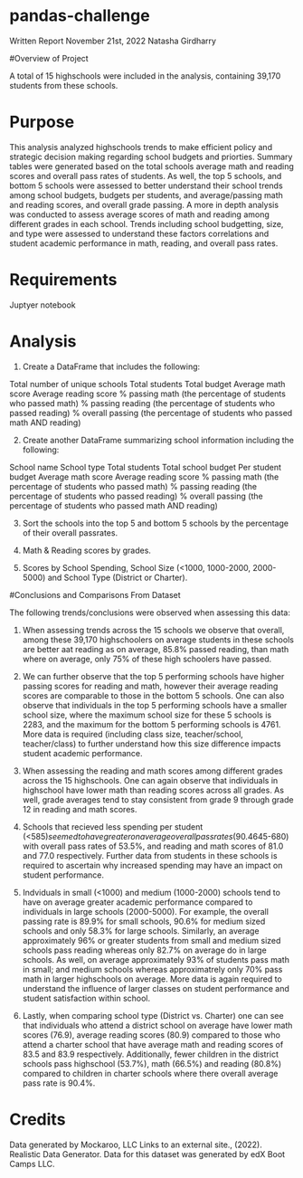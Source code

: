 # pandas-challenge
 Written Report                                                                November 21st, 2022 
 Natasha Girdharry 
 
#Overview of Project  

A total of 15 highschools were included in the analysis, containing 39,170 students from these schools. 


# Purpose 

This analysis analyzed highschools trends to make efficient policy and strategic decision making regarding school budgets and priorties. Summary tables were generated based on the total schools average math and reading scores and overall pass rates of students. As well, the top 5 schools, and bottom 5 schools were assessed to better understand their school trends among school budgets, budgets per students, and average/passing math and reading scores, and overall grade passing. A more in depth analysis was conducted to assess average scores of math and reading among different grades in each school. Trends including school budgetting, size, and type were assessed to understand these factors correlations and student academic performance in math, reading, and overall pass rates.

# Requirements 

Juptyer notebook 

# Analysis 

1) Create a DataFrame that includes the following: 

Total number of unique schools
Total students
Total budget
Average math score
Average reading score
% passing math (the percentage of students who passed math)
% passing reading (the percentage of students who passed reading)
% overall passing (the percentage of students who passed math AND reading)

2) Create another DataFrame summarizing school information including the following: 

School name
School type
Total students
Total school budget
Per student budget
Average math score
Average reading score
% passing math (the percentage of students who passed math)
% passing reading (the percentage of students who passed reading)
% overall passing (the percentage of students who passed math AND reading)

3) Sort the schools into the top 5 and bottom 5 schools by the percentage of their overall passrates. 

4) Math & Reading scores by grades. 

5) Scores by School Spending, School Size (<1000, 1000-2000, 2000-5000) and School Type (District or Charter). 

#Conclusions and Comparisons From Dataset

The following trends/conclusions were observed when assessing this data: 

1) When assessing trends across the 15 schools we observe that overall, among these 39,170 highschoolers on average students in these schools are better aat reading as on average, 85.8% passed reading, than math where on average, only 75% of these high schoolers have passed. 

2) We can further observe that the top 5 performing schools have higher passing scores for reading and math, however their average reading scores are comparable to those in the bottom 5 schools. One can also observe that individuals in the top 5 performing schools have a smaller school size, where the maximum school size for these 5 schools is 2283, and the maximum for the bottom 5 performing schools is 4761. More data is required (including class size, teacher/school, teacher/class) to further understand how this size difference impacts student academic performance. 

3) When assessing the reading and math scores among different grades across the 15 highschools. One can again observe that individuals in highschool have lower math than reading scores across all grades. As well, grade averages tend to stay consistent from grade 9 through grade 12 in reading and math scores. 

4) Schools that recieved less spending per student (<$585) seemed to have greater on average overall pass rates(90.4%), and greater reading (83.9) and math scores (83.5) compared to individuals in the largest spending category ($645-680) with overall pass rates of 53.5%, and reading and math scores of 81.0 and 77.0 respectively. Further data from students in these schools is required to ascertain why increased spending may have an impact on student performance. 

5) Indviduals in small (<1000) and medium (1000-2000) schools tend to have on average greater academic performance compared to individuals in large schools (2000-5000).  For example, the overall passing rate is 89.9% for small schools, 90.6% for medium sized schools and only 58.3% for large schools. Similarly, an average approximately 96% or greater students from small and medium sized schools pass reading whereas only 82.7% on average do in large schools. As well, on average approximately 93% of students pass math in small; and medium schools whereas approximatrely only 70% pass math in larger highschools on average. More data is again required to understand the influence of larger classes on student performance and student satisfaction within school. 

6) Lastly, when comparing school type (District vs. Charter) one can see that individuals who attend a district school on average have lower math scores (76.9), average reading scores (80.9) compared to those who attend a charter school that have average math and reading scores of 83.5 and 83.9 respectively. Additionally, fewer children in the district schools pass highschool (53.7%), math (66.5%) and reading (80.8%) compared to children in charter schools where there overall average pass rate is 90.4%.

# Credits 

Data generated by Mockaroo, LLC Links to an external site., (2022). Realistic Data Generator. Data for this dataset was generated by edX Boot Camps LLC. 
